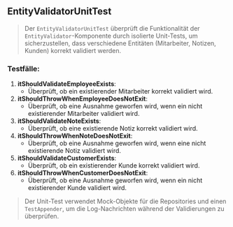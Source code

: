 ## EntityValidatorUnitTest

> Der `EntityValidatorUnitTest` überprüft die Funktionalität der `EntityValidator`-Komponente durch isolierte Unit-Tests, um sicherzustellen, dass verschiedene Entitäten (Mitarbeiter, Notizen, Kunden) korrekt validiert werden.

### Testfälle:
1. **itShouldValidateEmployeeExists**:
    - Überprüft, ob ein existierender Mitarbeiter korrekt validiert wird.
2. **itShouldThrowWhenEmployeeDoesNotExit**:
    - Überprüft, ob eine Ausnahme geworfen wird, wenn ein nicht existierender Mitarbeiter validiert wird.
3. **itShouldValidateNoteExists**:
    - Überprüft, ob eine existierende Notiz korrekt validiert wird.
4. **itShouldThrowWhenNoteDoesNotExit**:
    - Überprüft, ob eine Ausnahme geworfen wird, wenn eine nicht existierende Notiz validiert wird.
5. **itShouldValidateCustomerExists**:
    - Überprüft, ob ein existierender Kunde korrekt validiert wird.
6. **itShouldThrowWhenCustomerDoesNotExit**:
    - Überprüft, ob eine Ausnahme geworfen wird, wenn ein nicht existierender Kunde validiert wird.

> Der Unit-Test verwendet Mock-Objekte für die Repositories und einen `TestAppender`, um die Log-Nachrichten während der Validierungen zu überprüfen.
